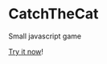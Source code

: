 CatchTheCat
===========

Small javascript game

[Try it now](http://htmlpreview.github.io/?https://github.com/k39chen/CatGame/blob/master/index.html)!
